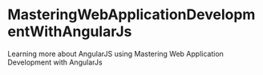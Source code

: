 MasteringWebApplicationDevelopmentWithAngularJs
===============================================
Learning more about AngularJS using Mastering Web Application Development with AngularJs 
